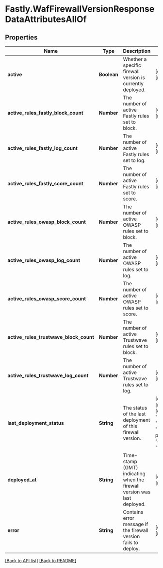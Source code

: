 # Fastly.WafFirewallVersionResponseDataAttributesAllOf

## Properties

Name | Type | Description | Notes
------------ | ------------- | ------------- | -------------
**active** | **Boolean** | Whether a specific firewall version is currently deployed. | [optional] [readonly] 
**active_rules_fastly_block_count** | **Number** | The number of active Fastly rules set to block. | [optional] [readonly] 
**active_rules_fastly_log_count** | **Number** | The number of active Fastly rules set to log. | [optional] [readonly] 
**active_rules_fastly_score_count** | **Number** | The number of active Fastly rules set to score. | [optional] [readonly] 
**active_rules_owasp_block_count** | **Number** | The number of active OWASP rules set to block. | [optional] [readonly] 
**active_rules_owasp_log_count** | **Number** | The number of active OWASP rules set to log. | [optional] [readonly] 
**active_rules_owasp_score_count** | **Number** | The number of active OWASP rules set to score. | [optional] [readonly] 
**active_rules_trustwave_block_count** | **Number** | The number of active Trustwave rules set to block. | [optional] [readonly] 
**active_rules_trustwave_log_count** | **Number** | The number of active Trustwave rules set to log. | [optional] [readonly] 
**last_deployment_status** | **String** | The status of the last deployment of this firewall version. | [optional] [readonly]  [one of: "null", "pending", "in progress", "completed", "failed"]
**deployed_at** | **String** | Time-stamp (GMT) indicating when the firewall version was last deployed. | [optional] [readonly] 
**error** | **String** | Contains error message if the firewall version fails to deploy. | [optional] [readonly] 


[[Back to API list]](../../README.md#endpoints) [[Back to README]](../../README.md)
